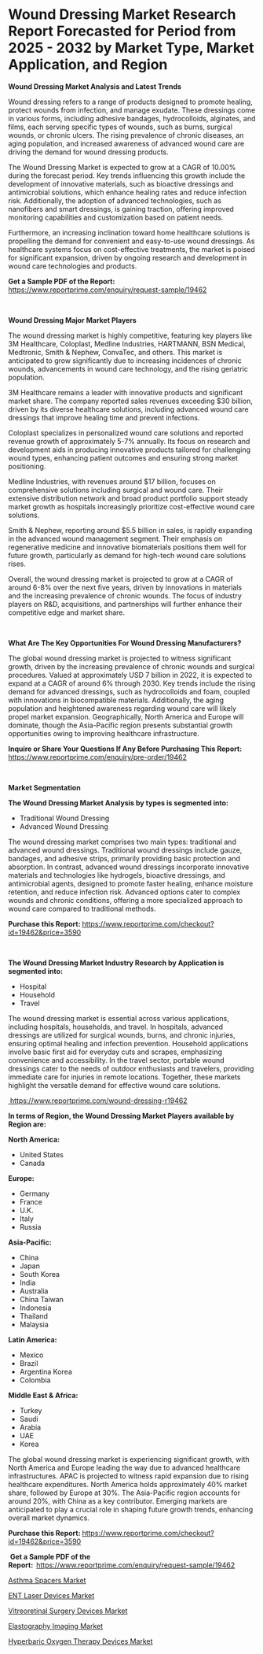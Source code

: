 <p><h1>Wound Dressing Market Research Report Forecasted for Period from 2025 -  2032 by Market Type, Market Application, and Region</h1></p><p><strong>Wound Dressing Market Analysis and Latest Trends</strong></p>
<p><p>Wound dressing refers to a range of products designed to promote healing, protect wounds from infection, and manage exudate. These dressings come in various forms, including adhesive bandages, hydrocolloids, alginates, and films, each serving specific types of wounds, such as burns, surgical wounds, or chronic ulcers. The rising prevalence of chronic diseases, an aging population, and increased awareness of advanced wound care are driving the demand for wound dressing products.</p><p>The Wound Dressing Market is expected to grow at a CAGR of 10.00% during the forecast period. Key trends influencing this growth include the development of innovative materials, such as bioactive dressings and antimicrobial solutions, which enhance healing rates and reduce infection risk. Additionally, the adoption of advanced technologies, such as nanofibers and smart dressings, is gaining traction, offering improved monitoring capabilities and customization based on patient needs.</p><p>Furthermore, an increasing inclination toward home healthcare solutions is propelling the demand for convenient and easy-to-use wound dressings. As healthcare systems focus on cost-effective treatments, the market is poised for significant expansion, driven by ongoing research and development in wound care technologies and products.</p></p>
<p><strong>Get a Sample PDF of the Report:&nbsp;</strong> <a href="https://www.reportprime.com/enquiry/request-sample/19462?utm_campaign=117&utm_medium=2&utm_source=Github&utm_content=ia&utm_term=19032025&utm_id=wound-dressing">https://www.reportprime.com/enquiry/request-sample/19462</a></p>
<p>&nbsp;</p>
<p><strong>Wound Dressing Major Market Players</strong></p>
<p><p>The wound dressing market is highly competitive, featuring key players like 3M Healthcare, Coloplast, Medline Industries, HARTMANN, BSN Medical, Medtronic, Smith & Nephew, ConvaTec, and others. This market is anticipated to grow significantly due to increasing incidences of chronic wounds, advancements in wound care technology, and the rising geriatric population.</p><p>3M Healthcare remains a leader with innovative products and significant market share. The company reported sales revenues exceeding $30 billion, driven by its diverse healthcare solutions, including advanced wound care dressings that improve healing time and prevent infections.</p><p>Coloplast specializes in personalized wound care solutions and reported revenue growth of approximately 5-7% annually. Its focus on research and development aids in producing innovative products tailored for challenging wound types, enhancing patient outcomes and ensuring strong market positioning.</p><p>Medline Industries, with revenues around $17 billion, focuses on comprehensive solutions including surgical and wound care. Their extensive distribution network and broad product portfolio support steady market growth as hospitals increasingly prioritize cost-effective wound care solutions.</p><p>Smith & Nephew, reporting around $5.5 billion in sales, is rapidly expanding in the advanced wound management segment. Their emphasis on regenerative medicine and innovative biomaterials positions them well for future growth, particularly as demand for high-tech wound care solutions rises.</p><p>Overall, the wound dressing market is projected to grow at a CAGR of around 6-8% over the next five years, driven by innovations in materials and the increasing prevalence of chronic wounds. The focus of industry players on R&D, acquisitions, and partnerships will further enhance their competitive edge and market share.</p></p>
<p>&nbsp;</p>
<p><strong>What Are The Key Opportunities For Wound Dressing Manufacturers?</strong></p>
<p><p>The global wound dressing market is projected to witness significant growth, driven by the increasing prevalence of chronic wounds and surgical procedures. Valued at approximately USD 7 billion in 2022, it is expected to expand at a CAGR of around 6% through 2030. Key trends include the rising demand for advanced dressings, such as hydrocolloids and foam, coupled with innovations in biocompatible materials. Additionally, the aging population and heightened awareness regarding wound care will likely propel market expansion. Geographically, North America and Europe will dominate, though the Asia-Pacific region presents substantial growth opportunities owing to improving healthcare infrastructure.</p></p>
<p><strong>Inquire or Share Your Questions If Any Before Purchasing This Report:</strong> <a href="https://www.reportprime.com/enquiry/pre-order/19462?utm_campaign=117&utm_medium=2&utm_source=Github&utm_content=ia&utm_term=19032025&utm_id=wound-dressing">https://www.reportprime.com/enquiry/pre-order/19462</a></p>
<p>&nbsp;</p>
<p><strong>Market Segmentation</strong></p>
<p><strong>The Wound Dressing Market Analysis by types is segmented into:</strong></p>
<p><ul><li>Traditional Wound Dressing</li><li>Advanced Wound Dressing</li></ul></p>
<p><p>The wound dressing market comprises two main types: traditional and advanced wound dressings. Traditional wound dressings include gauze, bandages, and adhesive strips, primarily providing basic protection and absorption. In contrast, advanced wound dressings incorporate innovative materials and technologies like hydrogels, bioactive dressings, and antimicrobial agents, designed to promote faster healing, enhance moisture retention, and reduce infection risk. Advanced options cater to complex wounds and chronic conditions, offering a more specialized approach to wound care compared to traditional methods.</p></p>
<p><strong>Purchase this Report:&nbsp;</strong><a href="https://www.reportprime.com/checkout?id=19462&price=3590&utm_campaign=117&utm_medium=2&utm_source=Github&utm_content=ia&utm_term=19032025&utm_id=wound-dressing">https://www.reportprime.com/checkout?id=19462&price=3590</a></p>
<p>&nbsp;</p>
<p><strong>The Wound Dressing Market Industry Research by Application is segmented into:</strong></p>
<p><ul><li>Hospital</li><li>Household</li><li>Travel</li></ul></p>
<p><p>The wound dressing market is essential across various applications, including hospitals, households, and travel. In hospitals, advanced dressings are utilized for surgical wounds, burns, and chronic injuries, ensuring optimal healing and infection prevention. Household applications involve basic first aid for everyday cuts and scrapes, emphasizing convenience and accessibility. In the travel sector, portable wound dressings cater to the needs of outdoor enthusiasts and travelers, providing immediate care for injuries in remote locations. Together, these markets highlight the versatile demand for effective wound care solutions.</p></p>
<p><a href="https://www.reportprime.com/wound-dressing-r19462?utm_campaign=117&utm_medium=2&utm_source=Github&utm_content=ia&utm_term=19032025&utm_id=wound-dressing">&nbsp;https://www.reportprime.com/wound-dressing-r19462</a></p>
<p><strong>In terms of Region, the Wound Dressing Market Players available by Region are:</strong></p>
<p>
    <p> <strong> North America: </strong>
        <ul>
            <li>United States</li>
            <li>Canada</li>
        </ul>
        </p> 
    <p> <strong> Europe: </strong>
        <ul>
            <li>Germany</li>
            <li>France</li>
            <li>U.K.</li>
            <li>Italy</li>
            <li>Russia</li>
        </ul>
        </p> 
    <p> <strong> Asia-Pacific: </strong>
        <ul>
            <li>China</li>
            <li>Japan</li>
            <li>South Korea</li>
            <li>India</li>
            <li>Australia</li>
            <li>China Taiwan</li>
            <li>Indonesia</li>
            <li>Thailand</li>
            <li>Malaysia</li>
        </ul>
        </p> 
    <p> <strong> Latin America: </strong>
        <ul>
            <li>Mexico</li>
            <li>Brazil</li>
            <li>Argentina Korea</li>
            <li>Colombia</li>
        </ul>
        </p> 
    <p> <strong> Middle East & Africa: </strong>
        <ul>
            <li>Turkey</li>
            <li>Saudi</li>
            <li>Arabia</li>
            <li>UAE</li>
            <li>Korea</li>
        </ul>
    </p>
    </p>
<p><p>The global wound dressing market is experiencing significant growth, with North America and Europe leading the way due to advanced healthcare infrastructures. APAC is projected to witness rapid expansion due to rising healthcare expenditures. North America holds approximately 40% market share, followed by Europe at 30%. The Asia-Pacific region accounts for around 20%, with China as a key contributor. Emerging markets are anticipated to play a crucial role in shaping future growth trends, enhancing overall market dynamics.</p></p>
<p><strong>Purchase this Report: </strong><a href="https://www.reportprime.com/checkout?id=19462&price=3590&utm_campaign=117&utm_medium=2&utm_source=Github&utm_content=ia&utm_term=19032025&utm_id=wound-dressing">https://www.reportprime.com/checkout?id=19462&price=3590</a></p>
<p>&nbsp;<strong>Get a Sample PDF of the Report:&nbsp;&nbsp;</strong><a href="https://www.reportprime.com/enquiry/request-sample/19462?utm_campaign=117&utm_medium=2&utm_source=Github&utm_content=ia&utm_term=19032025&utm_id=wound-dressing">https://www.reportprime.com/enquiry/request-sample/19462</a></p>
<p><strong></strong></p>
<p><p><a href="https://github.com/dekamrapinq1/Market-Research-Report-List-1/blob/main/asthma-spacers-market.md?utm_campaign=117&utm_medium=2&utm_source=Github&utm_content=ia&utm_term=19032025&utm_id=wound-dressing">Asthma Spacers Market</a></p><p><a href="https://github.com/spineamosa0e/Market-Research-Report-List-1/blob/main/ent-laser-devices-market.md?utm_campaign=117&utm_medium=2&utm_source=Github&utm_content=ia&utm_term=19032025&utm_id=wound-dressing">ENT Laser Devices Market</a></p><p><a href="https://github.com/khifzaba/Market-Research-Report-List-1/blob/main/vitreoretinal-surgery-devices-market.md?utm_campaign=117&utm_medium=2&utm_source=Github&utm_content=ia&utm_term=19032025&utm_id=wound-dressing">Vitreoretinal Surgery Devices Market</a></p><p><a href="https://github.com/waldarolka1j/Market-Research-Report-List-1/blob/main/elastography-imaging-market.md?utm_campaign=117&utm_medium=2&utm_source=Github&utm_content=ia&utm_term=19032025&utm_id=wound-dressing">Elastography Imaging Market</a></p><p><a href="https://github.com/dumanelina6v/Market-Research-Report-List-1/blob/main/hyperbaric-oxygen-therapy-devices-market.md?utm_campaign=117&utm_medium=2&utm_source=Github&utm_content=ia&utm_term=19032025&utm_id=wound-dressing">Hyperbaric Oxygen Therapy Devices Market</a></p></p>